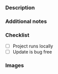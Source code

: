 ### Description
<!--- Add a brief description of the update -->
### Additional notes
<!--- Were there any issues that need to be discussed? Any extra details? -->
### Checklist
<!--- Use "- [x]" to check boxes -->
- [ ] Project runs locally
- [ ] Update is bug free
### Images
<!--- Optional --->
